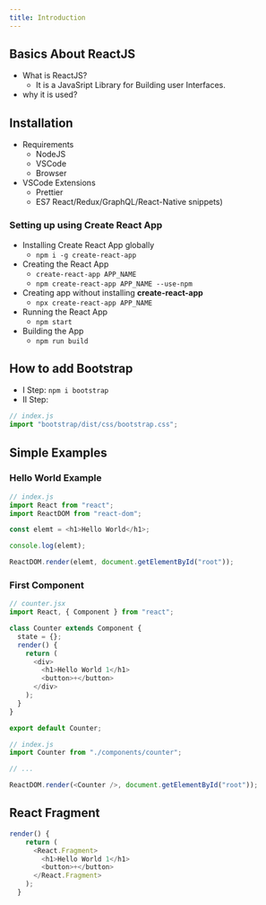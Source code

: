 ```yaml
---
title: Introduction
---
```


## Basics About ReactJS

- What is ReactJS?
  - It is a JavaSript Library for Building user Interfaces.
- why it is used?

## Installation

- Requirements
  - NodeJS
  - VSCode
  - Browser
- VSCode Extensions
  - Prettier
  - ES7 React/Redux/GraphQL/React-Native snippets)

### Setting up using Create React App

- Installing Create React App globally
  - `npm i -g create-react-app`
- Creating the React App
  - `create-react-app APP_NAME`
  - `npm create-react-app APP_NAME --use-npm`
- Creating app without installing **create-react-app**
  - `npx create-react-app APP_NAME`
- Running the React App
  - `npm start`
- Building the App
  - `npm run build`

## How to add Bootstrap

- I Step: `npm i bootstrap`
- II Step:

```js
// index.js
import "bootstrap/dist/css/bootstrap.css";
```

## Simple Examples

### Hello World Example

```js
// index.js
import React from "react";
import ReactDOM from "react-dom";

const elemt = <h1>Hello World</h1>;

console.log(elemt);

ReactDOM.render(elemt, document.getElementById("root"));
```

### First Component

```js
// counter.jsx
import React, { Component } from "react";

class Counter extends Component {
  state = {};
  render() {
    return (
      <div>
        <h1>Hello World 1</h1>
        <button>+</button>
      </div>
    );
  }
}

export default Counter;
```

```js
// index.js
import Counter from "./components/counter";

// ...

ReactDOM.render(<Counter />, document.getElementById("root"));
```

## React Fragment

```js
render() {
    return (
      <React.Fragment>
        <h1>Hello World 1</h1>
        <button>+</button>
      </React.Fragment>
    );
  }
```
